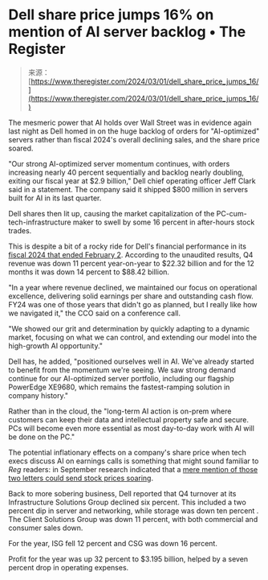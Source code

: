 <!--yml
category: 未分类
date: 2024-05-27 14:29:21
-->

# Dell share price jumps 16% on mention of AI server backlog • The Register

> 来源：[https://www.theregister.com/2024/03/01/dell_share_price_jumps_16/](https://www.theregister.com/2024/03/01/dell_share_price_jumps_16/)

The mesmeric power that AI holds over Wall Street was in evidence again last night as Dell homed in on the huge backlog of orders for "AI-optimized" servers rather than fiscal 2024's overall declining sales, and the share price soared.

"Our strong AI-optimized server momentum continues, with orders increasing nearly 40 percent sequentially and backlog nearly doubling, exiting our fiscal year at $2.9 billion," Dell chief operating officer Jeff Clark said in a statement. The company said it shipped $800 million in servers built for AI in its last quarter.

Dell shares then lit up, causing the market capitalization of the PC-cum-tech-infrastructure maker to swell by some 16 percent in after-hours stock trades.

This is despite a bit of a rocky ride for Dell's financial performance in its [fiscal 2024 that ended February 2](https://investors.delltechnologies.com/static-files/12b9be7b-2d4c-4d63-b7d3-8bb467724952). According to the unaudited results, Q4 revenue was down 11 percent year-on-year to $22.32 billion and for the 12 months it was down 14 percent to $88.42 billion.

"In a year where revenue declined, we maintained our focus on operational excellence, delivering solid earnings per share and outstanding cash flow. FY24 was one of those years that didn't go as planned, but I really like how we navigated it," the CCO said on a conference call.

"We showed our grit and determination by quickly adapting to a dynamic market, focusing on what we can control, and extending our model into the high-growth AI opportunity."

Dell has, he added, "positioned ourselves well in AI. We've already started to benefit from the momentum we're seeing. We saw strong demand continue for our AI-optimized server portfolio, including our flagship PowerEdge XE9680, which remains the fastest-ramping solution in company history."

Rather than in the cloud, the "long-term AI action is on-prem where customers can keep their data and intellectual property safe and secure. PCs will become even more essential as most day-to-day work with AI will be done on the PC."

The potential inflationary effects on a company's share price when tech execs discuss AI on earnings calls is something that might sound familiar to *Reg* readers: in September research indicated that a [mere mention of those two letters could send stock prices soaring](https://www.theregister.com/2023/09/18/mention_ai_in_earnings_calls/).

Back to more sobering business, Dell reported that Q4 turnover at its Infrastructure Solutions Group declined six percent. This included a two percent dip in server and networking, while storage was down ten percent . The Client Solutions Group was down 11 percent, with both commercial and consumer sales down.

For the year, ISG fell 12 percent and CSG was down 16 percent.

Profit for the year was up 32 percent to $3.195 billion, helped by a seven percent drop in operating expenses.